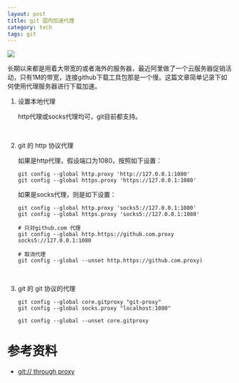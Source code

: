 ```yaml
---
layout: post
title: git 国内加速代理
category: tech
tags: git
---
```

![](https://cdn.kelu.org/blog/tags/git.jpg)

长期以来都是用着大带宽的或者海外的服务器，最近阿里做了一个云服务器促销活动，只有1M的带宽，连接github下载工具包那是一个慢。这篇文章简单记录下如何使用代理服务器进行下载加速。

1. 设置本地代理

   http代理或socks代理均可，git目前都支持。

   ​

2. git 的 http 协议代理

   如果是http代理，假设端口为1080，按照如下设置：

   ```
   git config --global http.proxy 'http://127.0.0.1:1080' 
   git config --global https.proxy 'https://127.0.0.1:1080'
   ```

   如果是socks代理，则是如下设置：

   ```
   git config --global http.proxy 'socks5://127.0.0.1:1080' 
   git config --global https.proxy 'socks5://127.0.0.1:1080'

   # 只对github.com 代理
   git config --global http.https://github.com.proxy socks5://127.0.0.1:1080

   # 取消代理
   git config --global --unset http.https://github.com.proxy)
   ```
   ​

3. git 的 git 协议的代理

   ```
   git config --global core.gitproxy "git-proxy"
   git config --global socks.proxy "localhost:1080"

   git config --global --unset core.gitproxy
   ```



# 参考资料

* [git:// through proxy](https://stackoverflow.com/questions/5860888/git-through-proxy)